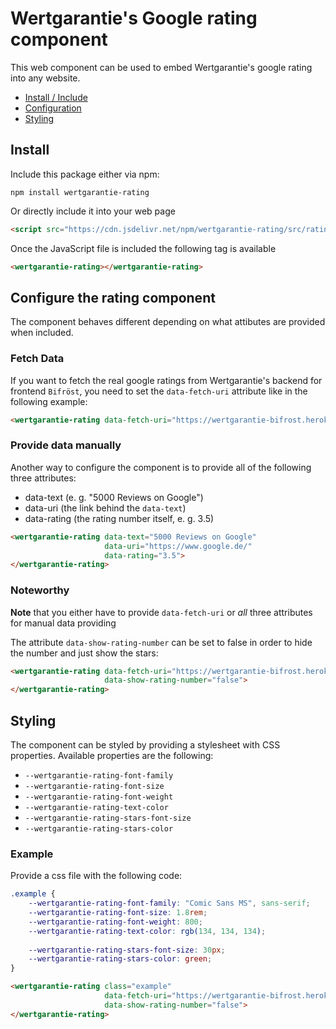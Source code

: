 # Wertgarantie's Google rating component

This web component can be used to embed Wertgarantie's google rating into any website.

* [Install / Include](#install)
* [Configuration](#configure-the-rating-component)
* [Styling](#styling)

## Install
Include this package either via npm:

```
npm install wertgarantie-rating
```

Or directly include it into your web page
```html
<script src="https://cdn.jsdelivr.net/npm/wertgarantie-rating/src/rating.js" type="text/javascript">
```

Once the JavaScript file is included the following tag is available
```html
<wertgarantie-rating></wertgarantie-rating>
```

## Configure the rating component

The component behaves different depending on what attibutes are provided when included.

### Fetch Data
If you want to fetch the real google ratings from Wertgarantie's backend for frontend `Bifröst`, you need to set the `data-fetch-uri` attribute like in the following example:

<wertgarantie-rating data-fetch-uri="https://wertgarantie-bifrost.herokuapp.com/wertgarantie/rating"></wertgarantie-rating>

```html
<wertgarantie-rating data-fetch-uri="https://wertgarantie-bifrost.herokuapp.com/wertgarantie/rating"></wertgarantie-rating>
```

### Provide data manually
Another way to configure the component is to provide all of the following three attributes:
* data-text (e. g. "5000 Reviews on Google")
* data-uri (the link behind the `data-text`)
* data-rating (the rating number itself, e. g. 3.5)

<wertgarantie-rating data-text="5000 Reviews on Google"
                     data-uri="https://www.google.de/"
                     data-rating="3.5">
</wertgarantie-rating>

```html
<wertgarantie-rating data-text="5000 Reviews on Google"
                     data-uri="https://www.google.de/"
                     data-rating="3.5">
</wertgarantie-rating>
```

### Noteworthy
<strong>Note</strong> that you either have to provide `data-fetch-uri` or <i>all</i> three attributes for manual data providing

The attribute `data-show-rating-number` can be set to false in order to hide the number and just show the stars:
<wertgarantie-rating data-fetch-uri="https://wertgarantie-bifrost.herokuapp.com/wertgarantie/rating" data-show-rating-number="false"></wertgarantie-rating>
```html
<wertgarantie-rating data-fetch-uri="https://wertgarantie-bifrost.herokuapp.com/wertgarantie/rating"
                     data-show-rating-number="false">
</wertgarantie-rating>
```

## Styling
The component can be styled by providing a stylesheet with CSS properties. Available properties are the following:
* `--wertgarantie-rating-font-family`
* `--wertgarantie-rating-font-size`
* `--wertgarantie-rating-font-weight` 
* `--wertgarantie-rating-text-color`
* `--wertgarantie-rating-stars-font-size`
* `--wertgarantie-rating-stars-color`

### Example

Provide a css file with the following code:

```css
.example {
    --wertgarantie-rating-font-family: "Comic Sans MS", sans-serif;
    --wertgarantie-rating-font-size: 1.8rem;
    --wertgarantie-rating-font-weight: 800;
    --wertgarantie-rating-text-color: rgb(134, 134, 134);
    
    --wertgarantie-rating-stars-font-size: 30px;
    --wertgarantie-rating-stars-color: green;
}
```
<wertgarantie-rating class="example" data-fetch-uri="https://wertgarantie-bifrost.herokuapp.com/wertgarantie/rating"></wertgarantie-rating>
```html
<wertgarantie-rating class="example"
                     data-fetch-uri="https://wertgarantie-bifrost.herokuapp.com/wertgarantie/rating"
                     data-show-rating-number="false">
</wertgarantie-rating>
```